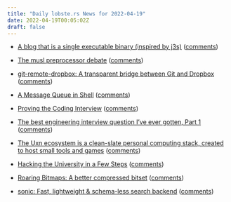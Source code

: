 ```yaml
---
title: "Daily lobste.rs News for 2022-04-19"
date: 2022-04-19T00:05:02Z
draft: false
---
```






- [A blog that is a single executable binary (inspired by j3s)](https://www.andreinc.net/2022/04/10/a-blog-that-is-a-single-executable-binary)
  ([comments](https://lobste.rs/s/oj0yi5/blog_is_single_executable_binary))



- [The musl preprocessor debate](https://catfox.life/2022/04/16/the-musl-preprocessor-debate/)
  ([comments](https://lobste.rs/s/osfunr/musl_preprocessor_debate))



- [git-remote-dropbox: A transparent bridge between Git and Dropbox](https://github.com/anishathalye/git-remote-dropbox)
  ([comments](https://lobste.rs/s/5qqcev/git_remote_dropbox_transparent_bridge))



- [A Message Queue in Shell](https://pencil.toast.cafe/bunker-labs/a-message-queue-in-shell)
  ([comments](https://lobste.rs/s/p2hlkz/message_queue_shell))



- [Proving the Coding Interview](https://www.cs.utexas.edu/~ntaylor/blog/proving/)
  ([comments](https://lobste.rs/s/v5xvbf/proving_coding_interview))



- [The best engineering interview question I’ve ever gotten, Part 1](https://quuxplusone.github.io/blog/2022/01/06/memcached-interview/)
  ([comments](https://lobste.rs/s/lqbodl/best_engineering_interview_question_i_ve))



- [The Uxn ecosystem is a clean-slate personal computing stack, created to host small tools and games](https://100r.co/site/uxn.html)
  ([comments](https://lobste.rs/s/29crp2/uxn_ecosystem_is_clean_slate_personal))



- [Hacking the University in a Few Steps](https://fh4ntke.medium.com/hacking-the-university-in-a-few-steps-84e43e3c01a8)
  ([comments](https://lobste.rs/s/pxxzxs/hacking_university_few_steps))



- [Roaring Bitmaps: A better compressed bitset](https://roaringbitmap.org/)
  ([comments](https://lobste.rs/s/hwiisl/roaring_bitmaps_better_compressed))



- [sonic: Fast, lightweight & schema-less search backend](https://github.com/valeriansaliou/sonic)
  ([comments](https://lobste.rs/s/cklti6/sonic_fast_lightweight_schema_less))


